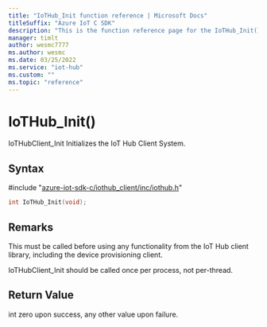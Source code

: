 ```yaml
---                             
title: "IoTHub_Init function reference | Microsoft Docs" 
titleSuffix: "Azure IoT C SDK"            
description: "This is the function reference page for the IoTHub_Init() function in the Azure IoT C SDK. This SDK is used with Azure IoT Hub and Azure IoT Hub Device Provisioning Service"            
manager: timlt                 
author: wesmc7777              
ms.author: wesmc               
ms.date: 03/25/2022                    
ms.service: "iot-hub"             
ms.custom: ""                
ms.topic: "reference"        
---                            
```


# IoTHub_Init()

IoTHubClient_Init Initializes the IoT Hub Client System.

## Syntax

\#include "[azure-iot-sdk-c/iothub_client/inc/iothub.h](../iothub-h.md)"  
```C
int IoTHub_Init(void);
```

## Remarks
This must be called before using any functionality from the IoT Hub client library, including the device provisioning client.

IoTHubClient_Init should be called once per process, not per-thread.

## Return Value
int zero upon success, any other value upon failure.

